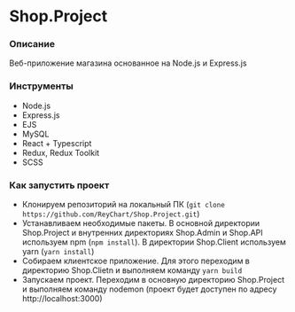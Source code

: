 # Shop.Project

### Описание
Веб-приложение магазина основанное на Node.js и Express.js

### Инструменты
- Node.js
- Express.js
- EJS
- MySQL
- React + Typescript
- Redux, Redux Toolkit
- SCSS

### Как запустить проект
- Клонируем репозиторий на локальный ПК (```git clone https://github.com/ReyChart/Shop.Project.git```)
- Устанавливаем необходимые пакеты. В основной директории Shop.Project и внутренних директориях Shop.Admin и Shop.API используем npm (```npm install```). В директории Shop.Client используем yarn (```yarn install```)
- Собираем клиентское приложение. Для этого переходим в директорию Shop.Clietn и выполняем команду ```yarn build```
- Запускаем проект. Переходим в основную директорию Shop.Project и выполняем команду nodemon (проект будет доступен по адресу http://localhost:3000)


